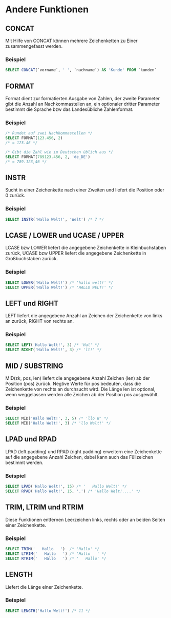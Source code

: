 # Andere Funktionen

## CONCAT
Mit Hilfe von CONCAT können mehrere Zeichenketten zu Einer zusammengefasst werden.

### Beispiel
```SQL
SELECT CONCAT(`vorname`, ' ', `nachname`) AS 'Kunde' FROM `kunden`
```

## FORMAT
Format dient zur formatierten Ausgabe von Zahlen, der zweite Parameter gibt die Anzahl an Nachkommastellen an, ein optionaler dritter Parameter bestimmt die Sprache bzw das Landesübliche Zahlenformat.

### Beispiel
```SQL
/* Rundet auf zwei Nachkommastellen */
SELECT FORMAT(123.456, 2)
/* = 123.46 */

/* Gibt die Zahl wie im Deutschen üblich aus */
SELECT FORMAT(789123.456, 2, 'de_DE')
/* = 789.123,46 */
```

## INSTR
Sucht in einer Zeichenkette nach einer Zweiten und liefert die Position oder 0 zurück.

### Beispiel
```SQL
SELECT INSTR('Hallo Welt!', 'Welt') /* 7 */
```

## LCASE / LOWER und UCASE / UPPER
LCASE bzw LOWER liefert die angegebene Zeichenkette in Kleinbuchstaben zurück, UCASE bzw UPPER liefert die angegebene Zeichenkette in Großbuchstaben zurück.

### Beispiel
```SQL
SELECT LOWER('Hallo Welt!') /* 'hallo welt!' */
SELECT UPPER('Hallo Welt!') /* 'HALLO WELT!' */
```

## LEFT und RIGHT
LEFT liefert die angegebene Anzahl an Zeichen der Zeichenkette von links an zurück, RIGHT von rechts an.

### Beispiel
```SQL
SELECT LEFT('Hallo Welt!', 3) /* 'Hal' */
SELECT RIGHT('Hallo Welt!', 3) /* 'lt!' */
```

## MID / SUBSTRING
MID(zk, pos, len) liefert die angegebene Anzahl Zeichen (len) ab der Position (pos) zurück. Negtive Werte für pos bedeuten, dass die Zeichenkette von rechts an durchsucht wird. Die Länge len ist optional, wenn weggelassen werden alle Zeichen ab der Position pos ausgewählt.

### Beispiel
```SQL
SELECT MID('Hallo Welt!', 3, 5) /* 'llo W' */
SELECT MID('Hallo Welt!', 3) /* 'llo Welt!' */
```

## LPAD und RPAD
LPAD (left padding) und RPAD (right padding) erweitern eine Zeichenkette auf die angegebene Anzahl Zeichen, dabei kann auch das Füllzeichen bestimmt werden.

### Beispiel
```SQL
SELECT LPAD('Hallo Welt!', 15) /* '   Hallo Welt!' */
SELECT RPAD('Hallo Welt!', 15, '.') /* 'Hallo Welt!....' */
```

## TRIM, LTRIM und RTRIM
Diese Funktionen entfernen Leerzeichen links, rechts oder an beiden Seiten einer Zeichenkette.

### Beispiel
```SQL
SELECT TRIM('   Hallo   ')  /* 'Hallo' */
SELECT LTRIM('   Hallo   ') /* 'Hallo   ' */
SELECT RTRIM('   Hallo   ') /* '   Hallo' */
```

## LENGTH
Liefert die Länge einer Zeichenkette.

### Beispiel
```SQL
SELECT LENGTH('Hallo Welt!') /* 11 */
```
